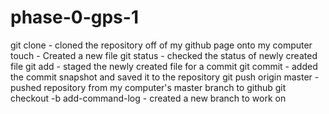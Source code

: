 # phase-0-gps-1
git clone - cloned the repository off of my github page onto my computer
touch - Created a new file
git status - checked the status of newly created file
git add - staged the newly created file for a commit
git commit - added the commit snapshot and saved it to the repository
git push origin master - pushed repository from my computer's master branch to github
git checkout -b add-command-log - created a new branch to work on